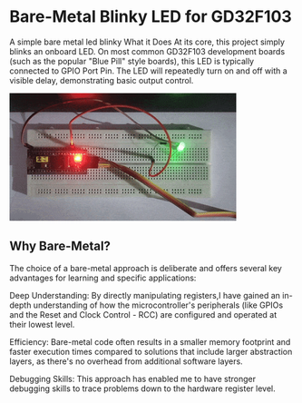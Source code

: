 # Bare-Metal Blinky LED for GD32F103
A simple bare metal led blinky 
What it Does
At its core, this project simply blinks an onboard LED. On most common GD32F103 development boards (such as the popular "Blue Pill" style boards), this LED is typically connected to GPIO Port Pin. The LED will repeatedly turn on and off with a visible delay, demonstrating basic output control.

![Blinking LED](blinky_led.gif)



## Why Bare-Metal?
The choice of a bare-metal approach is deliberate and offers several key advantages for learning and specific applications:

Deep Understanding: By directly manipulating registers,I have gained an in-depth understanding of how the microcontroller's peripherals (like GPIOs and the Reset and Clock Control - RCC) are configured and operated at their lowest level.

Efficiency: Bare-metal code often results in a smaller memory footprint and faster execution times compared to solutions that include larger abstraction layers, as there's no overhead from additional software layers.

Debugging Skills: This approach has enabled me to have stronger debugging skills to trace problems down to the hardware register level.
